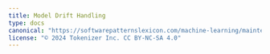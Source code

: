 ```yaml
---
title: Model Drift Handling
type: docs
canonical: "https://softwarepatternslexicon.com/machine-learning/maintenance-patterns/model-drift-handling"
license: "© 2024 Tokenizer Inc. CC BY-NC-SA 4.0"
---
```

